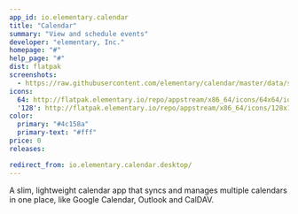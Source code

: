 ```yaml
---
app_id: io.elementary.calendar
title: "Calendar"
summary: "View and schedule events"
developer: "elementary, Inc."
homepage: "#"
help_page: "#"
dist: flatpak
screenshots:
  - https://raw.githubusercontent.com/elementary/calendar/master/data/screenshot.png
icons:
  64: http://flatpak.elementary.io/repo/appstream/x86_64/icons/64x64/io.elementary.calendar.png
  '128': http://flatpak.elementary.io/repo/appstream/x86_64/icons/128x128/io.elementary.calendar.png
color:
  primary: "#4c158a"
  primary-text: "#fff"
price: 0
releases:

redirect_from: io.elementary.calendar.desktop/
---
```


A slim, lightweight calendar app that syncs and manages multiple calendars in one place, like Google Calendar, Outlook and CalDAV.